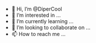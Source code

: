 - 👋 Hi, I’m @DiperCool
- 👀 I’m interested in ...
- 🌱 I’m currently learning ...
- 💞️ I’m looking to collaborate on ...
- 📫 How to reach me ...

<!---
DiperCool/DiperCool is a ✨ special ✨ repository because its `README.md` (this file) appears on your GitHub profile.
You can click the Preview link to take a look at your changes.
--->
